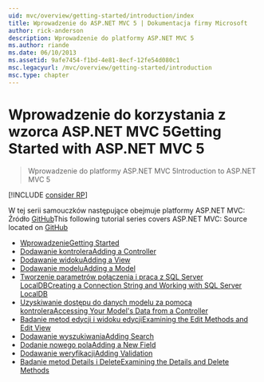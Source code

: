 ```yaml
---
uid: mvc/overview/getting-started/introduction/index
title: Wprowadzenie do ASP.NET MVC 5 | Dokumentacja firmy Microsoft
author: rick-anderson
description: Wprowadzenie do platformy ASP.NET MVC 5
ms.author: riande
ms.date: 06/10/2013
ms.assetid: 9afe7454-f1bd-4e81-8ecf-12fe54d080c1
msc.legacyurl: /mvc/overview/getting-started/introduction
msc.type: chapter
---
```

<a name="getting-started-with-aspnet-mvc-5"></a><span data-ttu-id="7ba42-103">Wprowadzenie do korzystania z wzorca ASP.NET MVC 5</span><span class="sxs-lookup"><span data-stu-id="7ba42-103">Getting Started with ASP.NET MVC 5</span></span>
====================
> <span data-ttu-id="7ba42-104">Wprowadzenie do platformy ASP.NET MVC 5</span><span class="sxs-lookup"><span data-stu-id="7ba42-104">Introduction to ASP.NET MVC 5</span></span>

[!INCLUDE [consider RP](../../../../includes/razor.md)]

<span data-ttu-id="7ba42-105">W tej serii samouczków następujące obejmuje platformy ASP.NET MVC: Źródło [GitHub](https://github.com/aspnet/AspNetDocs/tree/master/aspnet/mvc/overview/getting-started/introduction/sample/MvcMovie/MvcMovie)</span><span class="sxs-lookup"><span data-stu-id="7ba42-105">This following tutorial series covers ASP.NET MVC: Source located on [GitHub](https://github.com/aspnet/AspNetDocs/tree/master/aspnet/mvc/overview/getting-started/introduction/sample/MvcMovie/MvcMovie)</span></span>

- [<span data-ttu-id="7ba42-106">Wprowadzenie</span><span class="sxs-lookup"><span data-stu-id="7ba42-106">Getting Started</span></span>](getting-started.md)
- [<span data-ttu-id="7ba42-107">Dodawanie kontrolera</span><span class="sxs-lookup"><span data-stu-id="7ba42-107">Adding a Controller</span></span>](adding-a-controller.md)
- [<span data-ttu-id="7ba42-108">Dodawanie widoku</span><span class="sxs-lookup"><span data-stu-id="7ba42-108">Adding a View</span></span>](adding-a-view.md)
- [<span data-ttu-id="7ba42-109">Dodawanie modelu</span><span class="sxs-lookup"><span data-stu-id="7ba42-109">Adding a Model</span></span>](adding-a-model.md)
- [<span data-ttu-id="7ba42-110">Tworzenie parametrów połączenia i praca z SQL Server LocalDB</span><span class="sxs-lookup"><span data-stu-id="7ba42-110">Creating a Connection String and Working with SQL Server LocalDB</span></span>](creating-a-connection-string.md)
- [<span data-ttu-id="7ba42-111">Uzyskiwanie dostępu do danych modelu za pomocą kontrolera</span><span class="sxs-lookup"><span data-stu-id="7ba42-111">Accessing Your Model's Data from a Controller</span></span>](accessing-your-models-data-from-a-controller.md)
- [<span data-ttu-id="7ba42-112">Badanie metod edycji i widoku edycji</span><span class="sxs-lookup"><span data-stu-id="7ba42-112">Examining the Edit Methods and Edit View</span></span>](examining-the-edit-methods-and-edit-view.md)
- [<span data-ttu-id="7ba42-113">Dodawanie wyszukiwania</span><span class="sxs-lookup"><span data-stu-id="7ba42-113">Adding Search</span></span>](adding-search.md)
- [<span data-ttu-id="7ba42-114">Dodanie nowego pola</span><span class="sxs-lookup"><span data-stu-id="7ba42-114">Adding a New Field</span></span>](adding-a-new-field.md)
- [<span data-ttu-id="7ba42-115">Dodawanie weryfikacji</span><span class="sxs-lookup"><span data-stu-id="7ba42-115">Adding Validation</span></span>](adding-validation.md)
- [<span data-ttu-id="7ba42-116">Badanie metod Details i Delete</span><span class="sxs-lookup"><span data-stu-id="7ba42-116">Examining the Details and Delete Methods</span></span>](examining-the-details-and-delete-methods.md)
